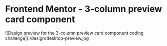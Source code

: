 # Frontend Mentor - 3-column preview card component

![Design preview for the 3-column preview card component coding challenge](./design/desktop-preview.jpg
